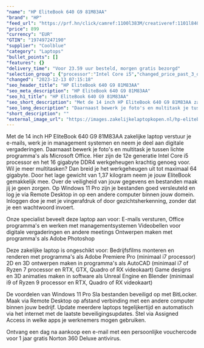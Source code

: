 ```yaml
---
"name": "HP EliteBook 640 G9 81M83AA"
"brand": "HP"
"feed_url": "https://prf.hn/click/camref:1100l383M/creativeref:1101l84031/destination:https%3A%2F%2Fwww.coolblue.nl%2Fproduct%2F932535"
"price": 899
"currency": "EUR"
"GTIN": "197497247190"
"supplier": "Coolblue"
"category": "Laptops"
"bullet_points": []
"features": {}
"delivery_time": "Voor 23.59 uur besteld, morgen gratis bezorgd"
"selection_group": {"processor":"Intel Core i5","changed_price_past_3_days":false,"product_family":"Elitebook"}
"changed": "2023-12-13 07:15:18"
"seo_header_title": "HP EliteBook 640 G9 81M83AA"
"seo_meta_description": "HP EliteBook 640 G9 81M83AA"
"seo_h1_title": "HP EliteBook 640 G9 81M83AA"
"seo_short_description": "Met de 14 inch HP EliteBook 640 G9 81M83AA zakelijke laptop verstuur je e-mails, werk je in management systemen en neem je deel aan digitale vergaderingen."
"seo_long_description": "Daarnaast bewerk je foto's en multitask je tussen lichte programma's als Microsoft Office. Hier zijn de 12e generatie Intel Core i5 processor en het 16 gigabyte DDR4 werkgeheugen krachtig genoeg voor. Wil je meer multitasken? Dan breid je het werkgeheugen uit tot maximaal 64 gigabyte. Door het lage gewicht van 1,37 kilogram neem je jouw EliteBook gemakkelijk mee. Over de veiligheid van jouw gegevens en bestanden maak jij je geen zorgen. Op Windows 11 Pro zijn je bestanden goed versleuteld en log je via Remote Desktop in op een andere computer binnen jouw domein. Inloggen doe je met je vingerafdruk of door gezichtsherkenning, zonder dat je een wachtwoord invoert. \r\n\r\nOnze specialist beveelt deze laptop aan voor:\r\nE-mails versturen, Office programma's en werken met managementsystemen\r\nVideobellen voor digitale vergaderingen en andere meetings\r\nOntwerpen maken met programma's als Adobe Photoshop\r\n\r\n\r\nDeze zakelijke laptop is ongeschikt voor:\r\nBedrijfsfilms monteren en renderen met programma's als Adobe Premiere Pro (minimaal i7 processor)\r\n2D en 3D ontwerpen maken in programma's als AutoCAD (minimaal i7 of Ryzen 7 processor en RTX, GTX, Quadro of RX videokaart)\r\nGame designs en 3D animaties maken in software als Unreal Engine en Blender (minimaal i9 of Ryzen 9 processor en RTX, Quadro of RX videokaart)\r\n\r\n\r\nDe voordelen van Windows 11 Pro\r\nSla bestanden beveiligd op met BitLocker. \r\nMaak via Remote Desktop op afstand verbinding met een andere computer binnen jouw bedrijf. \r\nUpdate meerdere laptops tegelijkertijd en automatisch via het internet met de laatste beveiligingsupdates. \r\nStel via Assigned Access in welke apps je werknemers mogen gebruiken. \r\n\r\n \r\nOntvang een dag na aankoop een e-mail met een persoonlijke vouchercode voor 1 jaar gratis Norton 360 Deluxe antivirus."
"short_description": ""
"external_image_url": "https://images.zakelijkelaptopkopen.nl/hp-elitebook-640-g9-81m83aa.webp"
---
```


Met de 14 inch HP EliteBook 640 G9 81M83AA zakelijke laptop verstuur je e-mails, werk je in management systemen en neem je deel aan digitale vergaderingen. Daarnaast bewerk je foto's en multitask je tussen lichte programma's als Microsoft Office. Hier zijn de 12e generatie Intel Core i5 processor en het 16 gigabyte DDR4 werkgeheugen krachtig genoeg voor. Wil je meer multitasken? Dan breid je het werkgeheugen uit tot maximaal 64 gigabyte. Door het lage gewicht van 1,37 kilogram neem je jouw EliteBook gemakkelijk mee. Over de veiligheid van jouw gegevens en bestanden maak jij je geen zorgen. Op Windows 11 Pro zijn je bestanden goed versleuteld en log je via Remote Desktop in op een andere computer binnen jouw domein. Inloggen doe je met je vingerafdruk of door gezichtsherkenning, zonder dat je een wachtwoord invoert.

Onze specialist beveelt deze laptop aan voor:
E-mails versturen, Office programma's en werken met managementsystemen
Videobellen voor digitale vergaderingen en andere meetings
Ontwerpen maken met programma's als Adobe Photoshop


Deze zakelijke laptop is ongeschikt voor:
Bedrijfsfilms monteren en renderen met programma's als Adobe Premiere Pro (minimaal i7 processor)
2D en 3D ontwerpen maken in programma's als AutoCAD (minimaal i7 of Ryzen 7 processor en RTX, GTX, Quadro of RX videokaart)
Game designs en 3D animaties maken in software als Unreal Engine en Blender (minimaal i9 of Ryzen 9 processor en RTX, Quadro of RX videokaart)


De voordelen van Windows 11 Pro
Sla bestanden beveiligd op met BitLocker.
Maak via Remote Desktop op afstand verbinding met een andere computer binnen jouw bedrijf.
Update meerdere laptops tegelijkertijd en automatisch via het internet met de laatste beveiligingsupdates.
Stel via Assigned Access in welke apps je werknemers mogen gebruiken.

 
Ontvang een dag na aankoop een e-mail met een persoonlijke vouchercode voor 1 jaar gratis Norton 360 Deluxe antivirus.